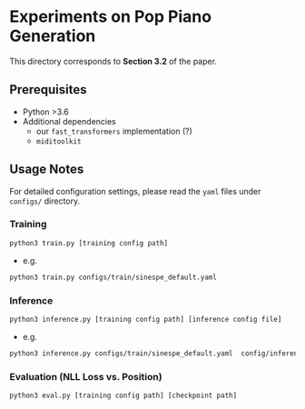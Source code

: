# Experiments on Pop Piano Generation

This directory corresponds to **Section 3.2** of the paper.

## Prerequisites
* Python >3.6
* Additional dependencies
  * our `fast_transformers` implementation (?)
  * `miditoolkit`

## Usage Notes
For detailed configuration settings, please read the `yaml` files under `configs/` directory.

### Training
```bash
python3 train.py [training config path] 
```
* e.g.
```bash
python3 train.py configs/train/sinespe_default.yaml 
```

### Inference
```bash
python3 inference.py [training config path] [inference config file]
```
* e.g.
```bash
python3 inference.py configs/train/sinespe_default.yaml  config/inference/default.yaml
```

### Evaluation (NLL Loss vs. Position)
```bash
python3 eval.py [training config path] [checkpoint path]
```
